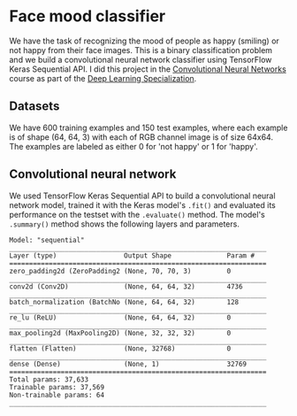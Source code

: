 # Face mood classifier
We have the task of recognizing the mood of people as happy (smiling) or not happy from their face images. This is a binary classification problem and we build a convolutional neural network classifier using TensorFlow Keras Sequential API. I did this project in the [Convolutional Neural Networks](https://www.coursera.org/learn/convolutional-neural-networks) course as part of the [Deep Learning Specialization](https://www.coursera.org/specializations/deep-learning).

## Datasets
We have 600 training examples and 150 test examples, where each example is of shape (64, 64, 3) with each of RGB channel image is of size 64x64. The examples are labeled as either 0 for 'not happy' or 1 for 'happy'.

## Convolutional neural network
We used TensorFlow Keras Sequential API to build a convolutional neural network model, trained it with the Keras model's `.fit()` and evaluated its performance on the testset with the `.evaluate()` method. The model's `.summary()` method shows the following layers and parameters.
```
Model: "sequential"
_________________________________________________________________
Layer (type)                 Output Shape              Param #   
=================================================================
zero_padding2d (ZeroPadding2 (None, 70, 70, 3)         0         
_________________________________________________________________
conv2d (Conv2D)              (None, 64, 64, 32)        4736      
_________________________________________________________________
batch_normalization (BatchNo (None, 64, 64, 32)        128       
_________________________________________________________________
re_lu (ReLU)                 (None, 64, 64, 32)        0         
_________________________________________________________________
max_pooling2d (MaxPooling2D) (None, 32, 32, 32)        0         
_________________________________________________________________
flatten (Flatten)            (None, 32768)             0         
_________________________________________________________________
dense (Dense)                (None, 1)                 32769     
=================================================================
Total params: 37,633
Trainable params: 37,569
Non-trainable params: 64
_________________________________________________________________
```
